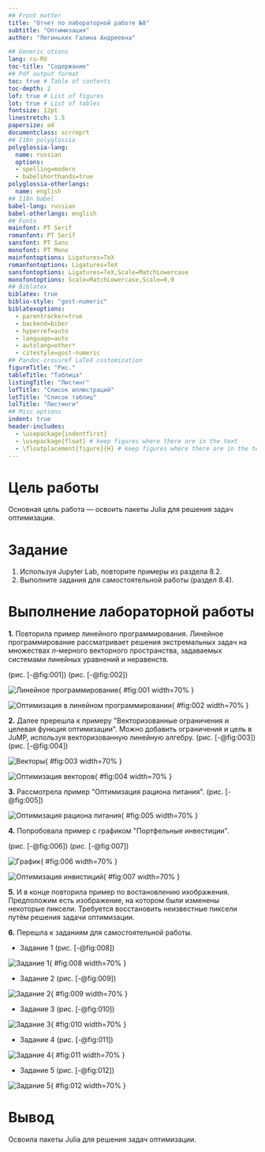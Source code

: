 ```yaml
---
## Front matter
title: "Отчет по лабораторной работе №8"
subtitle: "Оптимизация"
author: "Легиньких Галина Андреевна"

## Generic otions
lang: ru-RU
toc-title: "Содержание"
## Pdf output format
toc: true # Table of contents
toc-depth: 2
lof: true # List of figures
lot: true # List of tables
fontsize: 12pt
linestretch: 1.5
papersize: a4
documentclass: scrreprt
## I18n polyglossia
polyglossia-lang:
  name: russian
  options:
  - spelling=modern
  - babelshorthands=true
polyglossia-otherlangs:
  name: english
## I18n babel
babel-lang: russian
babel-otherlangs: english
## Fonts
mainfont: PT Serif
romanfont: PT Serif
sansfont: PT Sans
monofont: PT Mono
mainfontoptions: Ligatures=TeX
romanfontoptions: Ligatures=TeX
sansfontoptions: Ligatures=TeX,Scale=MatchLowercase
monofontoptions: Scale=MatchLowercase,Scale=0.9
## Biblatex
biblatex: true
biblio-style: "gost-numeric"
biblatexoptions:
  - parentracker=true
  - backend=biber
  - hyperref=auto
  - language=auto
  - autolang=other*
  - citestyle=gost-numeric
## Pandoc-crossref LaTeX customization
figureTitle: "Рис."
tableTitle: "Таблица"
listingTitle: "Листинг"
lofTitle: "Список иллюстраций"
lotTitle: "Список таблиц"
lolTitle: "Листинги"
## Misc options
indent: true
header-includes:
  - \usepackage{indentfirst}
  - \usepackage{float} # keep figures where there are in the text
  - \floatplacement{figure}{H} # keep figures where there are in the text
---
```


# Цель работы

Основная цель работа — освоить пакеты Julia для решения задач оптимизации.

# Задание

1. Используя Jupyter Lab, повторите примеры из раздела 8.2.
2. Выполните задания для самостоятельной работы (раздел 8.4).

# Выполнение лабораторной работы

**1.** Повторила пример линейного программирования. Линейное программирование рассматривает решения экстремальных задач на множествах 𝑛-мерного векторного пространства, задаваемых системами линейных уравнений
и неравенств.

(рис. [-@fig:001]) (рис. [-@fig:002]) 

![Линейное программирование](image/1.png){ #fig:001 width=70% }

![Оптимизация в линейном программировании](image/2.png){ #fig:002 width=70% }

**2.** Далее пререшла к примеру "Векторизованные ограничения и целевая функция оптимизации". Можно добавить ограничения и цель в JuMP, используя векторизованную линейную алгебру.
(рис. [-@fig:003]) (рис. [-@fig:004]) 

![Векторы](image/3.png){ #fig:003 width=70% }

![Оптимизация векторов](image/4.png){ #fig:004 width=70% }

**3.** Рассмотрела пример "Оптимизация рациона питания". (рис. [-@fig:005]) 

![Оптимизация рациона питания](image/5.png){ #fig:005 width=70% }

**4.** Попробовала пример с графиком "Портфельные инвестиции".

(рис. [-@fig:006]) (рис. [-@fig:007]) 

![График](image/6.png){ #fig:006 width=70% }

![Оптимизация инвистиций](image/7.png){ #fig:007 width=70% }


**5.** И в конце повторила пример по востановлению ихображения. Предположим есть изображение, на котором были изменены некоторые пиксели. Требуется восстановить неизвестные пиксели путём решения задачи оптимизации.

**6.** Перешла к заданиям для самостоятельной работы.

- Задание 1 (рис. [-@fig:008]) 

![Задание 1](image/8.png){ #fig:008 width=70% }
 
- Задание 2 (рис. [-@fig:009]) 

![Задание 2](image/9.png){ #fig:009 width=70% }

- Задание 3 (рис. [-@fig:010]) 

![Задание 3](image/10.png){ #fig:010 width=70% }

- Задание 4 (рис. [-@fig:011]) 

![Задание 4](image/11.png){ #fig:011 width=70% }

- Задание 5 (рис. [-@fig:012]) 

![Задание 5](image/12.png){ #fig:012 width=70% }

# Вывод

Освоила пакеты Julia для решения задач оптимизации.